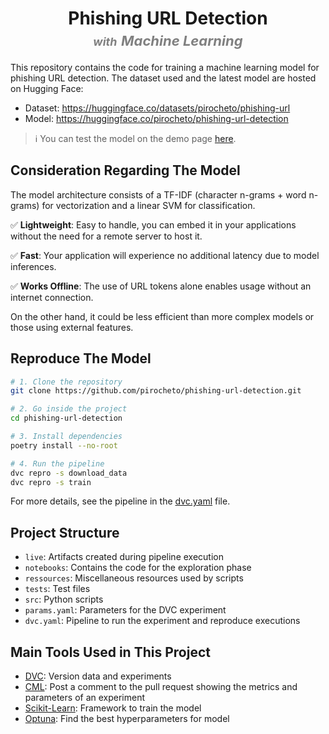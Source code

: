 <div align="center">
    <h1 align="center">
        Phishing URL Detection<br>
        <em style="font-size: 18px;color:grey">with</em>
        <em style="font-size: 22px;color:grey">Machine Learning</em>
    </h1>
</div>

This repository contains the code for training a machine learning model for phishing URL detection.
The dataset used and the latest model are hosted on Hugging Face:

- Dataset: https://huggingface.co/datasets/pirocheto/phishing-url
- Model: https://huggingface.co/pirocheto/phishing-url-detection

> ℹ️ You can test the model on the demo page [here](https://pirocheto.github.io/phishing-url-detection/).

## Consideration Regarding The Model

The model architecture consists of a TF-IDF (character n-grams + word n-grams) for vectorization and a linear SVM for classification.

:white_check_mark: **Lightweight**: Easy to handle, you can embed it in your applications without the need for a remote server to host it.

:white_check_mark: **Fast**: Your application will experience no additional latency due to model inferences.

:white_check_mark: **Works Offline**: The use of URL tokens alone enables usage without an internet connection.

On the other hand, it could be less efficient than more complex models or those using external features.

## Reproduce The Model

```bash
# 1. Clone the repository
git clone https://github.com/pirocheto/phishing-url-detection.git

# 2. Go inside the project
cd phishing-url-detection

# 3. Install dependencies
poetry install --no-root

# 4. Run the pipeline
dvc repro -s download_data
dvc repro -s train
```

For more details, see the pipeline in the [dvc.yaml](dvc.yaml) file.

## Project Structure

- `live`: Artifacts created during pipeline execution
- `notebooks`: Contains the code for the exploration phase
- `ressources`: Miscellaneous resources used by scripts
- `tests`: Test files
- `src`: Python scripts
- `params.yaml`: Parameters for the DVC experiment
- `dvc.yaml`: Pipeline to run the experiment and reproduce executions

## Main Tools Used in This Project

- [DVC](https://dvc.org/): Version data and experiments
- [CML](https://cml.dev/): Post a comment to the pull request showing the metrics and parameters of an experiment
- [Scikit-Learn](https://scikit-learn.org/stable/): Framework to train the model
- [Optuna](https://optuna.readthedocs.io/en/stable/): Find the best hyperparameters for model
